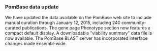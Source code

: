 ### PomBase data update

We have updated the data available on the PomBase web site to include
manual curation through January 12, 2015, including 240
community-curated publications. The gene page Phenotype section now
features a compact default display. A downloadable "viability summary"
data file is now available. The PomBase BLAST server has incorporated
interface changes made Ensembl-wide.
